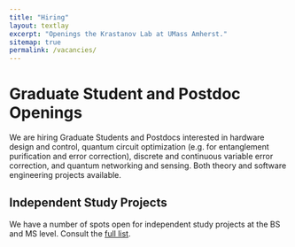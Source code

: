 ```yaml
---
title: "Hiring"
layout: textlay
excerpt: "Openings the Krastanov Lab at UMass Amherst."
sitemap: true
permalink: /vacancies/
---
```


# Graduate Student and Postdoc Openings

We are hiring Graduate Students and Postdocs interested in hardware design and control, quantum circuit optimization (e.g. for entanglement purification and error correction), discrete and continuous variable error correction, and quantum networking and sensing. Both theory and software engineering projects available.

## Independent Study Projects

We have a number of spots open for independent study projects at the BS and MS level. Consult the [full list](/independentstudy).
